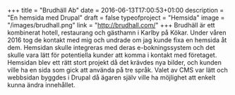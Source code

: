 +++
title = "Brudhäll Ab"
date = 2016-06-13T17:00:53+01:00
description = "En hemsida med Drupal"
draft = false
typeofproject = "Hemsida"
image = "/images/brudhall.png"
link = "http://brudhall.com/"
+++
Brudhäll är ett kombinerat hotell, restaurang och gästhamn i Karlby på Kökar. Under våren 2016 tog de kontakt med mig och undrade om jag kunde fixa en hemsida åt dem. Hemsidan skulle integreras med deras e-bokningssystem och det skulle vara lätt för potentiella kunder att komma i kontakt med företaget. Hemsidan blev ett rätt stort projekt då det krävdes nya bilder, och kunden ville ha en sida som gick att använda på tre språk. Valet av CMS var lätt och webbsidan byggdes i Drupal då ägaren själv ville ha möjlighet att enkelt kunna ändra innehållet. 